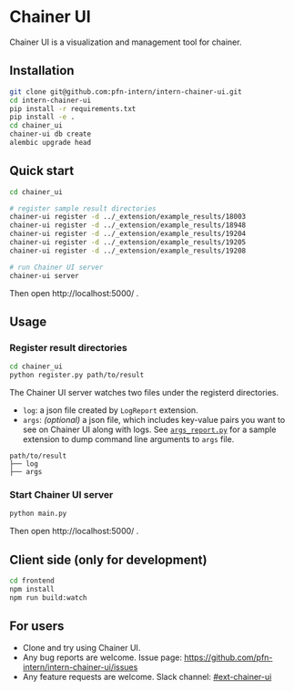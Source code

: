 # Chainer UI

Chainer UI is a visualization and management tool for chainer.

## Installation

```sh
git clone git@github.com:pfn-intern/intern-chainer-ui.git
cd intern-chainer-ui
pip install -r requirements.txt
pip install -e .
cd chainer_ui
chainer-ui db create
alembic upgrade head
```

## Quick start

```sh
cd chainer_ui

# register sample result directories
chainer-ui register -d ../_extension/example_results/18003
chainer-ui register -d ../_extension/example_results/18948
chainer-ui register -d ../_extension/example_results/19204
chainer-ui register -d ../_extension/example_results/19205
chainer-ui register -d ../_extension/example_results/19208

# run Chainer UI server
chainer-ui server
```

Then open http://localhost:5000/ .


## Usage

### Register result directories

```sh
cd chainer_ui
python register.py path/to/result
```

The Chainer UI server watches two files under the registerd directories.

- `log`: a json file created by `LogReport` extension.
- `args`: *(optional)* a json file, which includes key-value pairs you want to see on Chainer UI along with logs. See [`args_report.py`](https://github.com/pfn-intern/intern-chainer-ui/tree/master/_extension) for a sample extension to dump command line arguments to `args` file.

```
path/to/result
├── log
├── args
```

### Start Chainer UI server

```sh
python main.py
```

Then open http://localhost:5000/ .


## Client side (only for development)

```sh
cd frontend
npm install
npm run build:watch
```


## For users

- Clone and try using Chainer UI.
- Any bug reports are welcome. Issue page: https://github.com/pfn-intern/intern-chainer-ui/issues
- Any feature requests are welcome. Slack channel: [#ext-chainer-ui](https://preferred.slack.com/messages/ext-chainer-ui/)




